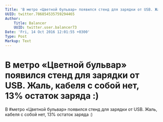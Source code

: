 ```yaml
---
Title: 'В метро «Цветной бульвар» появился стенд для зарядки от USB. Жаль, кабеля с собой нет, 13% остаток заряда :)'
UUID: twitter.786854535759294465
Author:
    Title: Balancer
    UUID: twitter.user.balancer73
Date: 'Fri, 14 Oct 2016 12:01:55 +0300'
Type: Post
Markup: Text
---
```


# В метро «Цветной бульвар» появился стенд для зарядки от USB. Жаль, кабеля с собой нет, 13% остаток заряда :)

В #метро «Цветной бульвар» появился стенд для зарядки от
USB. Жаль, кабеля с собой нет, 13% остаток заряда :)